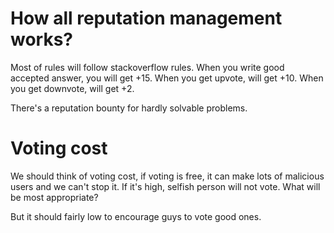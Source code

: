 # How all reputation management works?

Most of rules will follow stackoverflow rules.
When you write good accepted answer, you will get +15.
When you get upvote, will get +10.
When you get downvote, will get +2.

There's a reputation bounty for hardly solvable problems.

# Voting cost

We should think of voting cost, if voting is free, it can make lots of malicious users and we can't stop it.
If it's high, selfish person will not vote.
What will be most appropriate?

But it should fairly low to encourage guys to vote good ones.
